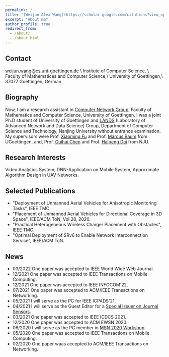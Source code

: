 ```yaml
---
permalink: /
title: "[Weijun Alex Wang](https://scholar.google.com/citations?view_op=list_works&hl=en&user=ApKD824AAAAJ)"
excerpt: "About me"
author_profile: true
redirect_from: 
  - /about/
  - /about.html
---
```

Contact
-----
weijun.wang@cs.uni-goettingen.de \\
Institute of Computer Science, \\
Faculty of Mathematices and Computer Science,\\
University of Goettingen,\\
37077 Goettingen, German
         
Biography
-----
Now, I am a research assistant in [Computer Network Group](http://www.net.informatik.uni-goettingen.de/), Faculty of Mathematics and Computer Science, University of Goettingen. I was a joint Ph.D student of University of Goettingen and [LANDS](https://cs.nju.edu.cn/lands/index.htm) (Laboratory of Advanced Network and Data Science) Group, Department of Computer Science and Technology, Nanjing University without entrance examination. My supervisors were Prof. [Xiaoming Fu](https://user.informatik.uni-goettingen.de/~fu/) and Prof. [Marcus Baum](https://www.uni-goettingen.de/de/523550.html) from UGoettingen, and, Prof. [Guihai Chen](https://cs.nju.edu.cn/gchen/) and Prof. [Haipeng Dai](https://cs.nju.edu.cn/daihp/) from NJU.

Research Interests
-----
Video Analytics System, DNN-Application on Mobile System, Approximate Algorithm Design in UAV Networks. 

Selected Publications
-----
* "Deployment of Unmanned Aerial Vehicles for Anisotropic Monitoring Tasks", IEEE TMC.
* "Placement of Unmanned Aerial Vehicles for Directional Coverage in 3D Space", IEEE/ACM ToN, Vol 28, 2020.
* "Practical Heterogeneous Wireless Charger Placement with Obstacles", IEEE TMC.
* "Optimal Deployment of SRv6 to Enable Network Interconnection Service", IEEE/ACM ToN.

News
-----
* 03/2022 One paper was accepted to IEEE World Wide Web Journal.
* 12/2021 One paper was accepted to IEEE Transactions on Mobile Computing.
* 12/2021 One paper was accepted to IEEE INFOCOM'22.
* 07/2021 One paper was accepted to ACM/IEEE Transactions on Networking.
* 05/2021 I will serve as the PC for IEEE ICPADS'21.
* 04/2021 I will serve as the Guest Editor for a [Special Issuer on Journal Sensors](https://www.mdpi.com/journal/sensors/special_issues/Algorithm_Distributed_Computing_IOT).
* 03/2021 One paper was accepted to IEEE ICDCS 2021.
* 12/2020 One paper was accepted to ACM EWSN 2020.
* 06/2020 I will serve as the PC member in [MSN 2020 Workshop](https://cs.nju.edu.cn/lands/msn2020-ecaiss.htm).
* 05/2020 One paper was accepted to IEEE Transactions on Mobile Computing.
* 02/2020 One paper waas accepted to ACM/IEEE Transactions on Networking.


<script type="text/javascript" src="//rf.revolvermaps.com/0/0/6.js?i=5dwo44hbxw9&amp;m=7&amp;c=e63100&amp;cr1=ffffff&amp;f=arial&amp;l=0&amp;bv=90&amp;lx=-420&amp;ly=420&amp;hi=20&amp;he=7&amp;hc=a8ddff&amp;rs=80" async="async"></script>
